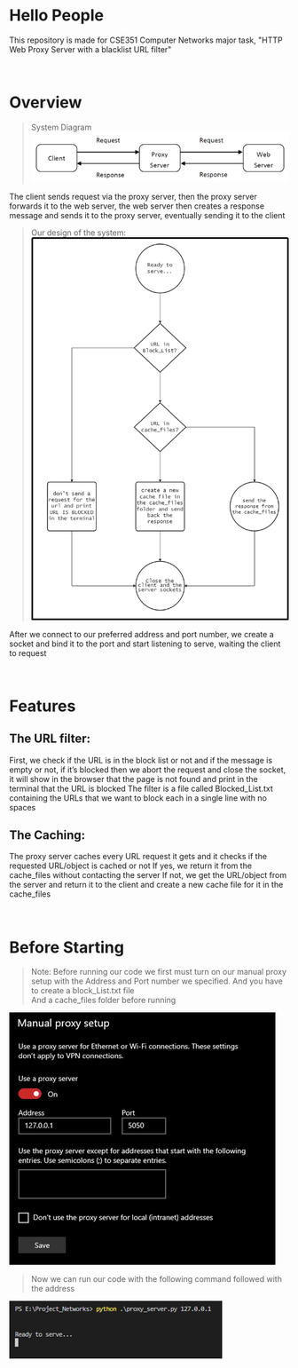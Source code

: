 # Hello People

This repository is made for CSE351 Computer Networks major task, "HTTP Web Proxy Server with a blacklist URL filter"

<br/>

# Overview
> System Diagram
![This is an image](pics/sys.png)

The client sends request via the proxy server, then the proxy server forwards it to the web server, 
the web server then creates a response message and sends it to the proxy server, eventually 
sending it to the client 

> Our design of the system:
![This is an image](pics/MyProxyServer.drawio.png)

After we connect to our preferred address and port number, we create a socket and bind it to the port and start listening to serve, waiting the client to request

<br/>

# Features
## The URL filter:
First, we check if the URL is in the block list or not and if the message is empty or not, if it’s blocked then we abort the request and close the socket, it will show in the browser that the page is not found and print in the terminal that the URL is blocked
The filter is a file called Blocked_List.txt containing the URLs that we want to block each in a single line with no spaces

## The Caching:
The proxy server caches every URL request it gets and it checks if the requested URL/object is cached or not
If yes, we return it from the cache_files without contacting the server
If not, we get the URL/object from the server and return it to the client and create a new cache file for it in the cache_files

<br/>

# Before Starting

>Note: 
Before running our code we first must turn on our manual proxy setup with the Address and Port number we specified.
And you have to create a block_List.txt file  
And a cache_files folder before running 

![This is an image](pics/settings.png)

>Now we can run our code with the following command followed with the address

![This is an image](pics/start.png)